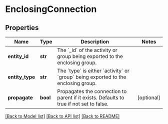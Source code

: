 # EnclosingConnection

## Properties
Name | Type | Description | Notes
------------ | ------------- | ------------- | -------------
**entity_id** | **str** | The &#x60;_id&#x60; of the activity or group being exported to the enclosing group. | 
**entity_type** | **str** | The &#x60;type&#x60; is either &#x60;activity&#x60; or &#x60;group&#x60; being exported to the enclosing group. | 
**propagate** | **bool** | Propagates the connection to parent if it exists. Defaults to true if not set to false. | [optional] 

[[Back to Model list]](../README.md#documentation-for-models) [[Back to API list]](../README.md#documentation-for-api-endpoints) [[Back to README]](../README.md)

